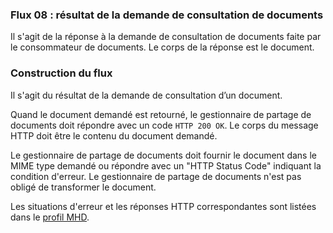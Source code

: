### Flux 08 : résultat de la demande de consultation de documents

Il s'agit de la réponse à la demande de consultation de documents faite par le consommateur de documents. Le corps de la réponse est le document.

### Construction du flux 

Il s'agit du résultat de la demande de consultation d’un document.

Quand le document demandé est retourné, le gestionnaire de partage de documents doit répondre avec un code `HTTP 200 OK`. Le corps du message HTTP doit être le contenu du document demandé.

Le gestionnaire de partage de documents doit fournir le document dans le MIME type demandé ou répondre avec un "HTTP Status Code" indiquant la condition d'erreur. Le gestionnaire de partage de documents n'est pas obligé de transformer le document.

Les situations d'erreur et les réponses HTTP correspondantes sont listées dans le [profil MHD](https://profiles.ihe.net/ITI/MHD/index.html).